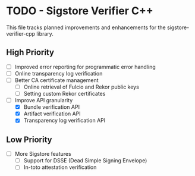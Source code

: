 # TODO - Sigstore Verifier C++

This file tracks planned improvements and enhancements for the sigstore-verifier-cpp library.

## High Priority

- [ ] Improved error reporting for programmatic error handling
- [ ] Online transparency log verification
- [ ] Better CA certificate management
  - [ ] Online retrieval of Fulcio and Rekor public keys
  - [ ] Setting custom Rekor certificates
- [ ] Improve API granularity
  - [X] Bundle verification API
  - [X] Artifact verification API
  - [X] Transparency log verification API

## Low Priority

- [ ] More Sigstore features
  - [ ] Support for DSSE (Dead Simple Signing Envelope)
  - [ ] In-toto attestation verification
